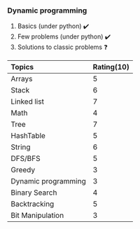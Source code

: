 ### Dynamic programming
1. Basics  (under python) :heavy_check_mark:
2. Few problems (under python) :heavy_check_mark:
3. Solutions to classic problems :question:

|Topics | Rating(10)|
|:-------------------|:-|
|Arrays				|5|
|Stack				|6|
|Linked list 		|7|	
|Math 				|4|
|Tree				|7|
|HashTable 			|5|
|String				|6|
|DFS/BFS				|5|
|Greedy				|3|
|Dynamic programming	|3|
|Binary Search 		|4|
|Backtracking 		|5|
|Bit Manipulation	|3|
